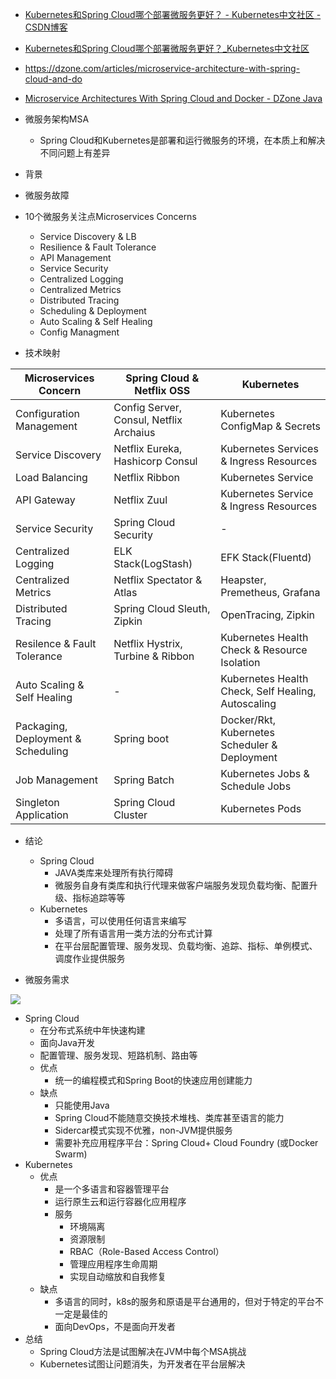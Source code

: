 

* [Kubernetes和Spring Cloud哪个部署微服务更好？ - Kubernetes中文社区 - CSDN博客 ](http://blog.csdn.net/qq_34463875/article/details/53816943)
* [Kubernetes和Spring Cloud哪个部署微服务更好？_Kubernetes中文社区 ](https://www.kubernetes.org.cn/1057.html)
* https://dzone.com/articles/microservice-architecture-with-spring-cloud-and-do
* [Microservice Architectures With Spring Cloud and Docker - DZone Java ](https://dzone.com/articles/microservice-architecture-with-spring-cloud-and-do)

* 微服务架构MSA
  * Spring Cloud和Kubernetes是部署和运行微服务的环境，在本质上和解决不同问题上有差异
* 背景
* 微服务故障
* 10个微服务关注点Microservices Concerns
  * Service Discovery & LB
  * Resilience & Fault Tolerance
  * API Management
  * Service Security
  * Centralized Logging
  * Centralized Metrics
  * Distributed Tracing
  * Scheduling & Deployment
  * Auto Scaling & Self Healing
  * Config Managment
* 技术映射

|Microservices Concern|Spring Cloud & Netflix OSS|Kubernetes|
|-|-|-|
|Configuration Management|Config Server, Consul, Netflix Archaius|Kubernetes ConfigMap & Secrets|
|Service Discovery|Netflix Eureka, Hashicorp Consul|Kubernetes Services & Ingress Resources|
|Load Balancing|Netflix Ribbon|Kubernetes Service|
|API Gateway|Netflix Zuul|Kubernetes Service & Ingress Resources|
|Service Security|Spring Cloud Security|-|
|Centralized Logging|ELK Stack(LogStash)|EFK Stack(Fluentd)|
|Centralized Metrics|Netflix Spectator & Atlas|Heapster, Premetheus, Grafana|
|Distributed Tracing|Spring Cloud Sleuth, Zipkin|OpenTracing, Zipkin|
|Resilence & Fault Tolerance|Netflix Hystrix, Turbine & Ribbon|Kubernetes Health Check & Resource Isolation|
|Auto Scaling & Self Healing| - | Kubernetes Health Check, Self Healing, Autoscaling|
|Packaging, Deployment & Scheduling| Spring boot | Docker/Rkt, Kubernetes Scheduler & Deployment|
|Job Management| Spring Batch| Kubernetes Jobs & Schedule Jobs|
|Singleton Application | Spring Cloud Cluster| Kubernetes Pods|

* 结论
  * Spring Cloud
    * JAVA类库来处理所有执行障碍
    * 微服务自身有类库和执行代理来做客户端服务发现负载均衡、配置升级、指标追踪等等
  * Kubernetes
    * 多语言，可以使用任何语言来编写
    * 处理了所有语言用一类方法的分布式计算
    * 在平台层配置管理、服务发现、负载均衡、追踪、指标、单例模式、调度作业提供服务

* 微服务需求

![](https://www.kubernetes.org.cn/img/2016/12/20161220145307.jpg)

* Spring Cloud
  * 在分布式系统中年快速构建
  * 面向Java开发
  * 配置管理、服务发现、短路机制、路由等
  * 优点
    * 统一的编程模式和Spring Boot的快速应用创建能力
  * 缺点
    * 只能使用Java
    * Spring Cloud不能随意交换技术堆栈、类库甚至语言的能力
    * Sidercar模式实现不优雅，non-JVM提供服务
    * 需要补充应用程序平台：Spring Cloud+ Cloud Foundry (或Docker Swarm)
* Kubernetes
  * 优点
    * 是一个多语言和容器管理平台
    * 运行原生云和运行容器化应用程序
    * 服务
      * 环境隔离
      * 资源限制
      * RBAC（Role-Based Access Control）
      * 管理应用程序生命周期
      * 实现自动缩放和自我修复
  * 缺点
    * 多语言的同时，k8s的服务和原语是平台通用的，但对于特定的平台不一定是最佳的
    * 面向DevOps，不是面向开发者
* 总结
  * Spring Cloud方法是试图解决在JVM中每个MSA挑战
  * Kubernetes试图让问题消失，为开发者在平台层解决